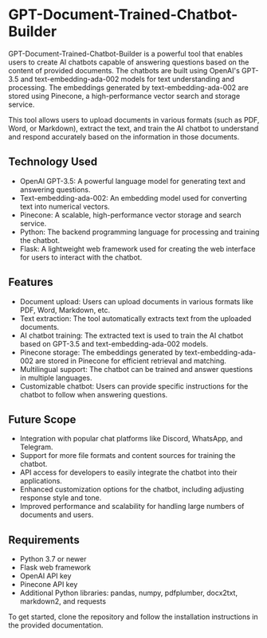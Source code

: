 # GPT-Document-Trained-Chatbot-Builder

GPT-Document-Trained-Chatbot-Builder is a powerful tool that enables users to create AI chatbots capable of answering questions based on the content of provided documents. The chatbots are built using OpenAI's GPT-3.5 and text-embedding-ada-002 models for text understanding and processing. The embeddings generated by text-embedding-ada-002 are stored using Pinecone, a high-performance vector search and storage service.

This tool allows users to upload documents in various formats (such as PDF, Word, or Markdown), extract the text, and train the AI chatbot to understand and respond accurately based on the information in those documents.

## Technology Used

- OpenAI GPT-3.5: A powerful language model for generating text and answering questions.
- Text-embedding-ada-002: An embedding model used for converting text into numerical vectors.
- Pinecone: A scalable, high-performance vector storage and search service.
- Python: The backend programming language for processing and training the chatbot.
- Flask: A lightweight web framework used for creating the web interface for users to interact with the chatbot.

## Features

- Document upload: Users can upload documents in various formats like PDF, Word, Markdown, etc.
- Text extraction: The tool automatically extracts text from the uploaded documents.
- AI chatbot training: The extracted text is used to train the AI chatbot based on GPT-3.5 and text-embedding-ada-002 models.
- Pinecone storage: The embeddings generated by text-embedding-ada-002 are stored in Pinecone for efficient retrieval and matching.
- Multilingual support: The chatbot can be trained and answer questions in multiple languages.
- Customizable chatbot: Users can provide specific instructions for the chatbot to follow when answering questions.

## Future Scope

- Integration with popular chat platforms like Discord, WhatsApp, and Telegram.
- Support for more file formats and content sources for training the chatbot.
- API access for developers to easily integrate the chatbot into their applications.
- Enhanced customization options for the chatbot, including adjusting response style and tone.
- Improved performance and scalability for handling large numbers of documents and users.

## Requirements

- Python 3.7 or newer
- Flask web framework
- OpenAI API key
- Pinecone API key
- Additional Python libraries: pandas, numpy, pdfplumber, docx2txt, markdown2, and requests

To get started, clone the repository and follow the installation instructions in the provided documentation.
